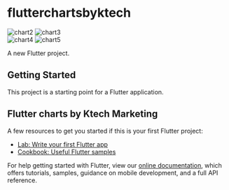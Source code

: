 # flutterchartsbyktech
![chart2](https://user-images.githubusercontent.com/54583829/183112329-00eb475c-1977-4dad-8699-2c2f498a6b0c.PNG)  ![chart3](https://user-images.githubusercontent.com/54583829/183112390-39ab8874-f0f1-4e67-a845-df200c6724bb.PNG) 
<br>
![chart4](https://user-images.githubusercontent.com/54583829/183112411-e5c37a2f-9a1c-40ff-8fdf-9ad6fb8dde3c.PNG)  ![chart5](https://user-images.githubusercontent.com/54583829/183112420-f14e8c95-29b8-4590-98fa-059cc95286db.PNG)


A new Flutter project.

## Getting Started

This project is a starting point for a Flutter application.
## Flutter charts by Ktech Marketing
A few resources to get you started if this is your first Flutter project:

- [Lab: Write your first Flutter app](https://flutter.dev/docs/get-started/codelab)
- [Cookbook: Useful Flutter samples](https://flutter.dev/docs/cookbook)

For help getting started with Flutter, view our
[online documentation](https://flutter.dev/docs), which offers tutorials,
samples, guidance on mobile development, and a full API reference.
